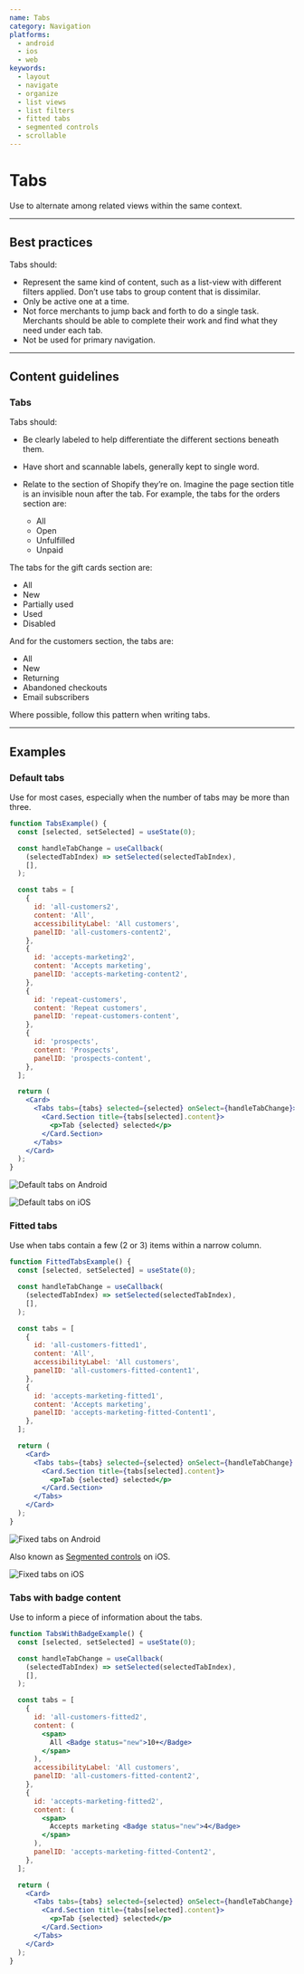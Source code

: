 ```yaml
---
name: Tabs
category: Navigation
platforms:
  - android
  - ios
  - web
keywords:
  - layout
  - navigate
  - organize
  - list views
  - list filters
  - fitted tabs
  - segmented controls
  - scrollable
---
```


# Tabs

Use to alternate among related views within the same context.

---

## Best practices

Tabs should:

- Represent the same kind of content, such as a list-view with different filters applied. Don’t use tabs to group content that is dissimilar.
- Only be active one at a time.
- Not force merchants to jump back and forth to do a single task. Merchants should be able to complete their work and find what they need under each tab.
- Not be used for primary navigation.

---

## Content guidelines

### Tabs

Tabs should:

- Be clearly labeled to help differentiate the different sections beneath them.
- Have short and scannable labels, generally kept to single word.
- Relate to the section of Shopify they’re on. Imagine the page section title is an invisible noun after the tab. For example, the tabs for the orders section are:

  - All
  - Open
  - Unfulfilled
  - Unpaid

The tabs for the gift cards section are:

- All
- New
- Partially used
- Used
- Disabled

And for the customers section, the tabs are:

- All
- New
- Returning
- Abandoned checkouts
- Email subscribers

Where possible, follow this pattern when writing tabs.

---

## Examples

### Default tabs

Use for most cases, especially when the number of tabs may be more than three.

```jsx
function TabsExample() {
  const [selected, setSelected] = useState(0);

  const handleTabChange = useCallback(
    (selectedTabIndex) => setSelected(selectedTabIndex),
    [],
  );

  const tabs = [
    {
      id: 'all-customers2',
      content: 'All',
      accessibilityLabel: 'All customers',
      panelID: 'all-customers-content2',
    },
    {
      id: 'accepts-marketing2',
      content: 'Accepts marketing',
      panelID: 'accepts-marketing-content2',
    },
    {
      id: 'repeat-customers',
      content: 'Repeat customers',
      panelID: 'repeat-customers-content',
    },
    {
      id: 'prospects',
      content: 'Prospects',
      panelID: 'prospects-content',
    },
  ];

  return (
    <Card>
      <Tabs tabs={tabs} selected={selected} onSelect={handleTabChange}>
        <Card.Section title={tabs[selected].content}>
          <p>Tab {selected} selected</p>
        </Card.Section>
      </Tabs>
    </Card>
  );
}
```

<!-- content-for: android -->

![Default tabs on Android](/public_images/components/Tabs/android/default@2x.png)

<!-- /content-for -->

<!-- content-for: ios -->

![Default tabs on iOS](/public_images/components/Tabs/ios/default@2x.png)

<!-- /content-for -->

### Fitted tabs

Use when tabs contain a few (2 or 3) items within a narrow column.

```jsx
function FittedTabsExample() {
  const [selected, setSelected] = useState(0);

  const handleTabChange = useCallback(
    (selectedTabIndex) => setSelected(selectedTabIndex),
    [],
  );

  const tabs = [
    {
      id: 'all-customers-fitted1',
      content: 'All',
      accessibilityLabel: 'All customers',
      panelID: 'all-customers-fitted-content1',
    },
    {
      id: 'accepts-marketing-fitted1',
      content: 'Accepts marketing',
      panelID: 'accepts-marketing-fitted-Content1',
    },
  ];

  return (
    <Card>
      <Tabs tabs={tabs} selected={selected} onSelect={handleTabChange} fitted>
        <Card.Section title={tabs[selected].content}>
          <p>Tab {selected} selected</p>
        </Card.Section>
      </Tabs>
    </Card>
  );
}
```

<!-- content-for: android -->

![Fixed tabs on Android](/public_images/components/Tabs/android/fixed@2x.png)

<!-- /content-for -->

<!-- content-for: ios -->

Also known as [Segmented controls](https://developer.apple.com/design/human-interface-guidelines/ios/controls/segmented-controls/) on iOS.

![Fixed tabs on iOS](/public_images/components/Tabs/ios/fixed@2x.png)

<!-- /content-for -->

### Tabs with badge content

Use to inform a piece of information about the tabs.

```jsx
function TabsWithBadgeExample() {
  const [selected, setSelected] = useState(0);

  const handleTabChange = useCallback(
    (selectedTabIndex) => setSelected(selectedTabIndex),
    [],
  );

  const tabs = [
    {
      id: 'all-customers-fitted2',
      content: (
        <span>
          All <Badge status="new">10+</Badge>
        </span>
      ),
      accessibilityLabel: 'All customers',
      panelID: 'all-customers-fitted-content2',
    },
    {
      id: 'accepts-marketing-fitted2',
      content: (
        <span>
          Accepts marketing <Badge status="new">4</Badge>
        </span>
      ),
      panelID: 'accepts-marketing-fitted-Content2',
    },
  ];

  return (
    <Card>
      <Tabs tabs={tabs} selected={selected} onSelect={handleTabChange} fitted>
        <Card.Section title={tabs[selected].content}>
          <p>Tab {selected} selected</p>
        </Card.Section>
      </Tabs>
    </Card>
  );
}
```
